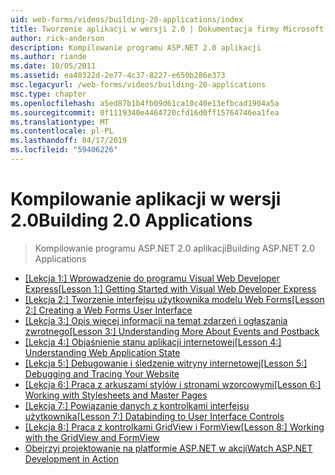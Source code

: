 ```yaml
---
uid: web-forms/videos/building-20-applications/index
title: Tworzenie aplikacji w wersji 2.0 | Dokumentacja firmy Microsoft
author: rick-anderson
description: Kompilowanie programu ASP.NET 2.0 aplikacji
ms.author: riande
ms.date: 10/05/2011
ms.assetid: ea40322d-2e77-4c37-8227-e650b286e373
msc.legacyurl: /web-forms/videos/building-20-applications
msc.type: chapter
ms.openlocfilehash: a5ed87b1b4fb09d61ca10c40e13efbcad1904a5a
ms.sourcegitcommit: 0f1119340e4464720cfd16d0ff15764746ea1fea
ms.translationtype: MT
ms.contentlocale: pl-PL
ms.lasthandoff: 04/17/2019
ms.locfileid: "59406226"
---
```

# <a name="building-20-applications"></a><span data-ttu-id="8242a-103">Kompilowanie aplikacji w wersji 2.0</span><span class="sxs-lookup"><span data-stu-id="8242a-103">Building 2.0 Applications</span></span>

> <span data-ttu-id="8242a-104">Kompilowanie programu ASP.NET 2.0 aplikacji</span><span class="sxs-lookup"><span data-stu-id="8242a-104">Building ASP.NET 2.0 Applications</span></span>


- <span data-ttu-id="8242a-105">[[Lekcja 1:] Wprowadzenie do programu Visual Web Developer Express](lesson-1-getting-started-with-visual-web-developer-express.md)</span><span class="sxs-lookup"><span data-stu-id="8242a-105">[[Lesson 1:] Getting Started with Visual Web Developer Express](lesson-1-getting-started-with-visual-web-developer-express.md)</span></span>
- <span data-ttu-id="8242a-106">[[Lekcja 2:] Tworzenie interfejsu użytkownika modelu Web Forms](lesson-2-creating-a-web-forms-user-interface.md)</span><span class="sxs-lookup"><span data-stu-id="8242a-106">[[Lesson 2:] Creating a Web Forms User Interface](lesson-2-creating-a-web-forms-user-interface.md)</span></span>
- <span data-ttu-id="8242a-107">[[Lekcja 3:] Opis więcej informacji na temat zdarzeń i ogłaszania zwrotnego](lesson-3-understanding-more-about-events-and-postback.md)</span><span class="sxs-lookup"><span data-stu-id="8242a-107">[[Lesson 3:] Understanding More About Events and Postback](lesson-3-understanding-more-about-events-and-postback.md)</span></span>
- <span data-ttu-id="8242a-108">[[Lekcja 4:] Objaśnienie stanu aplikacji internetowej](lesson-4-understanding-web-application-state.md)</span><span class="sxs-lookup"><span data-stu-id="8242a-108">[[Lesson 4:] Understanding Web Application State](lesson-4-understanding-web-application-state.md)</span></span>
- <span data-ttu-id="8242a-109">[[Lekcja 5:] Debugowanie i śledzenie witryny internetowej](lesson-5-debugging-and-tracing-your-website.md)</span><span class="sxs-lookup"><span data-stu-id="8242a-109">[[Lesson 5:] Debugging and Tracing Your Website](lesson-5-debugging-and-tracing-your-website.md)</span></span>
- <span data-ttu-id="8242a-110">[[Lekcja 6:] Praca z arkuszami stylów i stronami wzorcowymi](lesson-6-working-with-stylesheets-and-master-pages.md)</span><span class="sxs-lookup"><span data-stu-id="8242a-110">[[Lesson 6:] Working with Stylesheets and Master Pages](lesson-6-working-with-stylesheets-and-master-pages.md)</span></span>
- <span data-ttu-id="8242a-111">[[Lekcja 7:] Powiązanie danych z kontrolkami interfejsu użytkownika](lesson-7-databinding-to-user-interface-controls.md)</span><span class="sxs-lookup"><span data-stu-id="8242a-111">[[Lesson 7:] Databinding to User Interface Controls](lesson-7-databinding-to-user-interface-controls.md)</span></span>
- <span data-ttu-id="8242a-112">[[Lekcja 8:] Praca z kontrolkami GridView i FormView](lesson-8-working-with-the-gridview-and-formview.md)</span><span class="sxs-lookup"><span data-stu-id="8242a-112">[[Lesson 8:] Working with the GridView and FormView](lesson-8-working-with-the-gridview-and-formview.md)</span></span>
- [<span data-ttu-id="8242a-113">Obejrzyj projektowanie na platformie ASP.NET w akcji</span><span class="sxs-lookup"><span data-stu-id="8242a-113">Watch ASP.NET Development in Action</span></span>](watch-aspnet-development-in-action.md)
